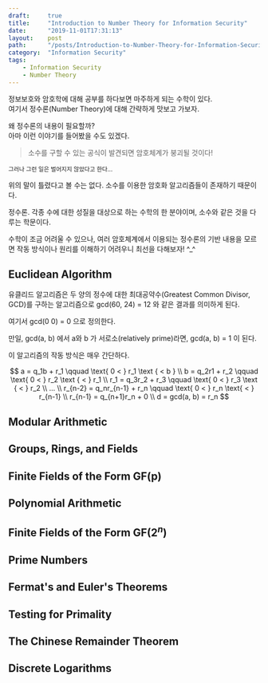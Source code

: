 ```yaml
---
draft:     true
title:     "Introduction to Number Theory for Information Security"
date:      "2019-11-01T17:31:13"
layout:    post
path:      "/posts/Introduction-to-Number-Theory-for-Information-Security/"
category:  "Information Security"
tags: 
    - Information Security
    - Number Theory
---
```


정보보호와 암호학에 대해 공부를 하다보면 마주하게 되는 수학이 있다.  
여기서 정수론(Number Theory)에 대해 간략하게 맛보고 가보자.  

왜 정수론의 내용이 필요할까?  
아마 이런 이야기를 들어봤을 수도 있겠다.  

> 소수를 구할 수 있는 공식이 발견되면 암호체계가 붕괴될 것이다!  

<small>그러나 그런 일은 벌어지지 않았다고 한다...</small>  

위의 말이 틀렸다고 볼 수는 없다. 소수를 이용한 암호화 알고리즘들이 존재하기 때문이다.  

정수론. 각종 수에 대한 성질을 대상으로 하는 수학의 한 분야이며, 소수와 같은 것을 다루는 학문이다.  

수학이 조금 어려울 수 있으나, 여러 암호체계에서 이용되는 정수론의 기반 내용을 모르면 작동 방식이나 원리를 이해하기 어려우니 최선을 다해보자! ^_^

## Euclidean Algorithm

유클리드 알고리즘은 두 양의 정수에 대한 최대공약수(Greatest Common Divisor, GCD)를 구하는 알고리즘으로 gcd(60, 24) = 12 와 같은 결과를 의미하게 된다.  

여기서 gcd(0 0) = 0 으로 정의한다.  

만일, gcd(a, b) 에서 a와 b 가 서로소(relatively prime)라면, gcd(a, b) = 1 이 된다.  

이 알고리즘의 작동 방식은 매우 간단하다.  

$$
a = q_1b + r_1 \qquad \text{ 0 < } r_1 \text { < b } \\
b = q_2r1 + r_2 \qquad \text{ 0 < } r_2 \text { < } r_1 \\
r_1 = q_3r_2 + r_3 \qquad \text{ 0 < } r_3 \text { < } r_2  \\
... \\
r_{n-2} = q_nr_{n-1} + r_n \qquad \text{ 0 < } r_n \text{ < } r_{n-1} \\
r_{n-1} = q_{n+1}r_n + 0 \\
d = gcd(a, b) = r_n
$$

## Modular Arithmetic

## Groups, Rings, and Fields

## Finite Fields of the Form GF(p)

## Polynomial Arithmetic

## Finite Fields of the Form GF($2^n$)

## Prime Numbers

## Fermat's and Euler's Theorems

## Testing for Primality

## The Chinese Remainder Theorem

## Discrete Logarithms

